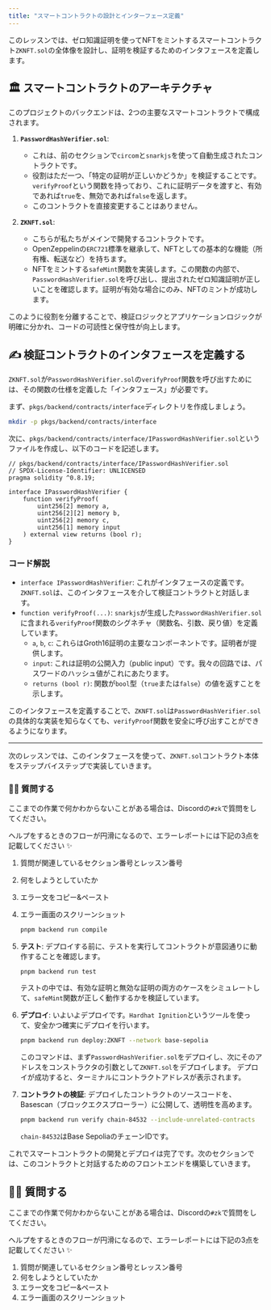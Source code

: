 ```yaml
---
title: "スマートコントラクトの設計とインターフェース定義"
---
```


このレッスンでは、ゼロ知識証明を使ってNFTをミントするスマートコントラクト`ZKNFT.sol`の全体像を設計し、証明を検証するためのインタフェースを定義します。

## 🏛️ スマートコントラクトのアーキテクチャ

このプロジェクトのバックエンドは、2つの主要なスマートコントラクトで構成されます。

1.  **`PasswordHashVerifier.sol`**:
    *   これは、前のセクションで`circom`と`snarkjs`を使って自動生成されたコントラクトです。
    *   役割はただ一つ、「特定の証明が正しいかどうか」を検証することです。`verifyProof`という関数を持っており、これに証明データを渡すと、有効であれば`true`を、無効であれば`false`を返します。
    *   このコントラクトを直接変更することはありません。

2.  **`ZKNFT.sol`**:
    *   こちらが私たちがメインで開発するコントラクトです。
    *   OpenZeppelinの`ERC721`標準を継承して、NFTとしての基本的な機能（所有権、転送など）を持ちます。
    *   NFTをミントする`safeMint`関数を実装します。この関数の内部で、`PasswordHashVerifier.sol`を呼び出し、提出されたゼロ知識証明が正しいことを確認します。証明が有効な場合にのみ、NFTのミントが成功します。

このように役割を分離することで、検証ロジックとアプリケーションロジックが明確に分かれ、コードの可読性と保守性が向上します。

## ✍️ 検証コントラクトのインタフェースを定義する

`ZKNFT.sol`が`PasswordHashVerifier.sol`の`verifyProof`関数を呼び出すためには、その関数の仕様を定義した「インタフェース」が必要です。

まず、`pkgs/backend/contracts/interface`ディレクトリを作成しましょう。

```bash
mkdir -p pkgs/backend/contracts/interface
```

次に、`pkgs/backend/contracts/interface/IPasswordHashVerifier.sol`というファイルを作成し、以下のコードを記述します。

```solidity
// pkgs/backend/contracts/interface/IPasswordHashVerifier.sol
// SPDX-License-Identifier: UNLICENSED
pragma solidity ^0.8.19;

interface IPasswordHashVerifier {
    function verifyProof(
        uint256[2] memory a,
        uint256[2][2] memory b,
        uint256[2] memory c,
        uint256[1] memory input
    ) external view returns (bool r);
}
```

### コード解説

- `interface IPasswordHashVerifier`: これがインタフェースの定義です。`ZKNFT.sol`は、このインタフェースを介して検証コントラクトと対話します。
- `function verifyProof(...)`: `snarkjs`が生成した`PasswordHashVerifier.sol`に含まれる`verifyProof`関数のシグネチャ（関数名、引数、戻り値）を定義しています。
    - `a`, `b`, `c`: これらはGroth16証明の主要なコンポーネントです。証明者が提供します。
    - `input`: これは証明の公開入力（public input）です。我々の回路では、パスワードのハッシュ値がこれにあたります。
    - `returns (bool r)`: 関数が`bool`型（`true`または`false`）の値を返すことを示します。

このインタフェースを定義することで、`ZKNFT.sol`は`PasswordHashVerifier.sol`の具体的な実装を知らなくても、`verifyProof`関数を安全に呼び出すことができるようになります。

---

次のレッスンでは、このインタフェースを使って、`ZKNFT.sol`コントラクト本体をステップバイステップで実装していきます。

### 🙋‍♂️ 質問する

ここまでの作業で何かわからないことがある場合は、Discordの`#zk`で質問をしてください。

ヘルプをするときのフローが円滑になるので、エラーレポートには下記の3点を記載してください ✨

1. 質問が関連しているセクション番号とレッスン番号
2. 何をしようとしていたか
3. エラー文をコピー&ペースト
4. エラー画面のスクリーンショット


    ```bash
    pnpm backend run compile
    ```

2.  **テスト**:
    デプロイする前に、テストを実行してコントラクトが意図通りに動作することを確認します。

    ```bash
    pnpm backend run test
    ```

    テストの中では、有効な証明と無効な証明の両方のケースをシミュレートして、`safeMint`関数が正しく動作するかを検証しています。

3.  **デプロイ**:
    いよいよデプロイです。`Hardhat Ignition`というツールを使って、安全かつ確実にデプロイを行います。

    ```bash
    pnpm backend run deploy:ZKNFT --network base-sepolia
    ```

    このコマンドは、まず`PasswordHashVerifier.sol`をデプロイし、次にそのアドレスをコンストラクタの引数として`ZKNFT.sol`をデプロイします。
    デプロイが成功すると、ターミナルにコントラクトアドレスが表示されます。

4.  **コントラクトの検証**:
    デプロイしたコントラクトのソースコードを、Basescan（ブロックエクスプローラー）に公開して、透明性を高めます。

    ```bash
    pnpm backend run verify chain-84532 --include-unrelated-contracts
    ```

    `chain-84532`はBase SepoliaのチェーンIDです。

これでスマートコントラクトの開発とデプロイは完了です。次のセクションでは、このコントラクトと対話するためのフロントエンドを構築していきます。

## 🙋‍♂️ 質問する

ここまでの作業で何かわからないことがある場合は、Discordの`#zk`で質問をしてください。

ヘルプをするときのフローが円滑になるので、エラーレポートには下記の3点を記載してください ✨

1. 質問が関連しているセクション番号とレッスン番号
2. 何をしようとしていたか
3. エラー文をコピー&ペースト
4. エラー画面のスクリーンショット
